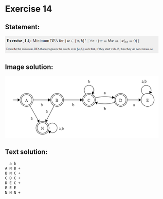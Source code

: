 # Exercise 14

## Statement:
![Statement](https://github.com/AdriCri22/Teoria-Computacion-TC-FIB/blob/main/DFA/14/Statement_14.png)

## Image solution:
![Solution](https://github.com/AdriCri22/Teoria-Computacion-TC-FIB/blob/main/DFA/14/Image_sol_14.png)

## Text solution:
      a b
    A N B +
    B N C +
    C D C +
    D E C +
    E E E
    N N N +
